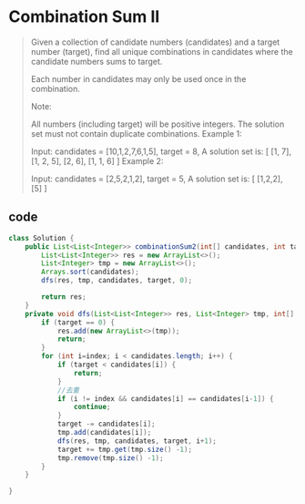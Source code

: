 # Combination Sum II

> Given a collection of candidate numbers (candidates) and a target number (target), find all unique combinations in candidates where the candidate numbers sums to target.
> 
> Each number in candidates may only be used once in the combination.
> 
> Note:
> 
> All numbers (including target) will be positive integers.
> The solution set must not contain duplicate combinations.
> Example 1:
> 
> Input: candidates = [10,1,2,7,6,1,5], target = 8,
> A solution set is:
> [
>   [1, 7],
>   [1, 2, 5],
>   [2, 6],
>   [1, 1, 6]
> ]
> Example 2:
> 
> Input: candidates = [2,5,2,1,2], target = 5,
> A solution set is:
> [
>   [1,2,2],
>   [5]
> ]

## code
```java
class Solution {
    public List<List<Integer>> combinationSum2(int[] candidates, int target) {
        List<List<Integer>> res = new ArrayList<>();
        List<Integer> tmp = new ArrayList<>();
        Arrays.sort(candidates);
        dfs(res, tmp, candidates, target, 0);

        return res;
    }
    private void dfs(List<List<Integer>> res, List<Integer> tmp, int[] candidates, int target, int index) {
        if (target == 0) {
            res.add(new ArrayList<>(tmp));
            return;
        }
        for (int i=index; i < candidates.length; i++) {
            if (target < candidates[i]) {
            	return;
            }
            //去重
            if (i != index && candidates[i] == candidates[i-1]) {
                continue;
            }
            target -= candidates[i];
            tmp.add(candidates[i]);
            dfs(res, tmp, candidates, target, i+1);
            target += tmp.get(tmp.size() -1);
            tmp.remove(tmp.size() -1);
        }
    }

}
```
